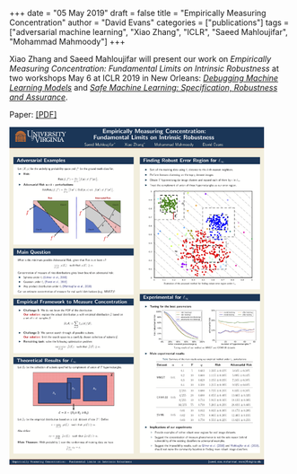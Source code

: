 +++
date = "05 May 2019"
draft = false
title = "Empirically Measuring Concentration"
author = "David Evans"
categories = ["publications"]
tags = ["adversarial machine learning", "Xiao Zhang", "ICLR", "Saeed Mahloujifar", "Mohammad Mahmoody"]
+++

Xiao Zhang and Saeed Mahloujifar will present our work on _Empirically Measuring Concentration: Fundamental Limits on Intrinsic Robustness_ at two workshops May 6 at ICLR 2019 in New Orleans: [_Debugging Machine Learning Models_](https://debug-ml-iclr2019.github.io/) and [_Safe Machine Learning:
Specification, Robustness and Assurance_](https://sites.google.com/view/safeml-iclr2019).

Paper: [[PDF]](/docs/concentration-robustness.pdf)

<a href="/docs/concentration-robustness-poster.pdf"><img src="/docs/concentration-robustness-poster.png" width="90%" align="center"></a>

